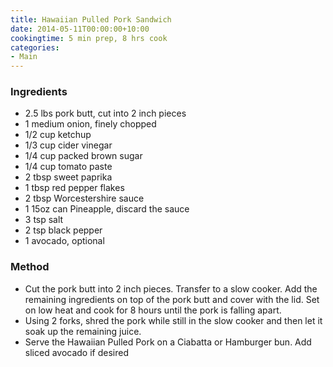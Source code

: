 ```yaml
---
title: Hawaiian Pulled Pork Sandwich
date: 2014-05-11T00:00:00+10:00
cookingtime: 5 min prep, 8 hrs cook
categories:
- Main
---
```










### Ingredients

* 2.5 lbs pork butt, cut into 2 inch pieces
* 1 medium onion, finely chopped
* 1/2 cup ketchup
* 1/3 cup cider vinegar
* 1/4 cup packed brown sugar
* 1/4 cup tomato paste
* 2 tbsp sweet paprika
* 1 tbsp red pepper flakes
* 2 tbsp Worcestershire sauce
* 1 15oz can Pineapple, discard the sauce
* 3 tsp salt
* 2 tsp black pepper
* 1 avocado, optional

### Method

* Cut the pork butt into 2 inch pieces. Transfer to a slow cooker. Add the remaining ingredients on top of the pork butt and cover with the lid. Set on low heat and cook for 8 hours until the pork is falling apart.
* Using 2 forks, shred the pork while still in the slow cooker and then let it soak up the remaining juice.
* Serve the Hawaiian Pulled Pork on a Ciabatta or Hamburger bun. Add sliced avocado if desired

